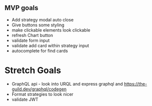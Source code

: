 ## MVP goals
* Add strategy modal auto close
* Give buttons some styling
* make clickable elements look clickable
* refresh Chart button
* validate form input
* validate add card within strategy input
* autocomplete for find cards

# Stretch Goals
* GraphQL api - look into URQL and express graphql and https://the-guild.dev/graphql/codegen 
* Format strategies to look nicer
* validate JWT
